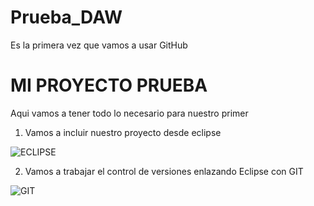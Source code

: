 # Prueba_DAW
Es la primera vez que vamos a usar GitHub

# MI PROYECTO PRUEBA

Aqui vamos a tener todo lo necesario para nuestro primer <Hola Mundo>
  
1. Vamos a incluir nuestro proyecto desde eclipse
    
  ![ECLIPSE](https://cdn.freebiesupply.com/logos/large/2x/eclipse-11-logo-png-transparent.png)
  
 2. Vamos a trabajar el control de versiones enlazando Eclipse con GIT
  
  ![GIT](https://upload.wikimedia.org/wikipedia/commons/thumb/e/e0/Git-logo.svg/640px-Git-logo.svg.png)
